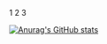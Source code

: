 
1
2
3

[![Anurag's GitHub stats](https://github-readme-stats.vercel.app/api?username=leandrolccs&show_icons=true&theme=radical)](https://github.com/leandrolccs/github-readme-stats)
